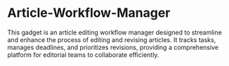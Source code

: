 # Article-Workflow-Manager
This gadget is an article editing workflow manager designed to streamline and enhance the process of editing and revising articles. It tracks tasks, manages deadlines, and prioritizes revisions, providing a comprehensive platform for editorial teams to collaborate efficiently.
